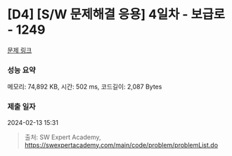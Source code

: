 # [D4] [S/W 문제해결 응용] 4일차 - 보급로 - 1249 

[문제 링크](https://swexpertacademy.com/main/code/problem/problemDetail.do?contestProbId=AV15QRX6APsCFAYD) 

### 성능 요약

메모리: 74,892 KB, 시간: 502 ms, 코드길이: 2,087 Bytes

### 제출 일자

2024-02-13 15:31



> 출처: SW Expert Academy, https://swexpertacademy.com/main/code/problem/problemList.do